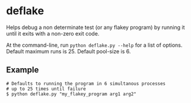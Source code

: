# deflake

Helps debug a non determinate test (or any flakey program) by running it until it exits with a non-zero
exit code.

At the command-line, run `python deflake.py --help` for a list of options. Default maximum runs is
25. Default pool-size is 6. 

## Example

```
# Defaults to running the program in 6 simultanous processes 
# up to 25 times until failure
$ python deflake.py "my_flakey_program arg1 arg2"
```

